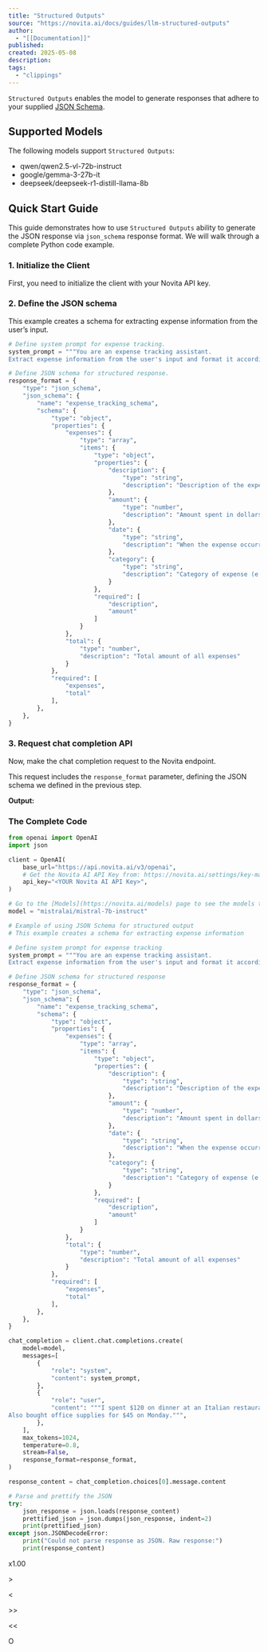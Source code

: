 ```yaml
---
title: "Structured Outputs"
source: "https://novita.ai/docs/guides/llm-structured-outputs"
author:
  - "[[Documentation]]"
published:
created: 2025-05-08
description:
tags:
  - "clippings"
---
```

`Structured Outputs` enables the model to generate responses that adhere to your supplied [JSON Schema](https://json-schema.org/specification).

## Supported Models

The following models support `Structured Outputs`:

- qwen/qwen2.5-vl-72b-instruct
- google/gemma-3-27b-it
- deepseek/deepseek-r1-distill-llama-8b

## Quick Start Guide

This guide demonstrates how to use `Structured Outputs` ability to generate the JSON response via `json_schema` response format. We will walk through a complete Python code example.

### 1\. Initialize the Client

First, you need to initialize the client with your Novita API key.

### 2\. Define the JSON schema

This example creates a schema for extracting expense information from the user’s input.

```python
# Define system prompt for expense tracking.
system_prompt = """You are an expense tracking assistant. 
Extract expense information from the user's input and format it according to the provided schema."""

# Define JSON schema for structured response.
response_format = {
    "type": "json_schema",
    "json_schema": {
        "name": "expense_tracking_schema",
        "schema": {
            "type": "object",
            "properties": {
                "expenses": {
                    "type": "array",
                    "items": {
                        "type": "object",
                        "properties": {
                            "description": {
                                "type": "string",
                                "description": "Description of the expense"
                            },
                            "amount": {
                                "type": "number",
                                "description": "Amount spent in dollars"
                            },
                            "date": {
                                "type": "string",
                                "description": "When the expense occurred"
                            },
                            "category": {
                                "type": "string",
                                "description": "Category of expense (e.g., food, office, travel)"
                            }
                        },
                        "required": [
                            "description",
                            "amount"
                        ]
                    }
                },
                "total": {
                    "type": "number",
                    "description": "Total amount of all expenses"
                }
            },
            "required": [
                "expenses",
                "total"
            ],
        },
    },
}
```

### 3\. Request chat completion API

Now, make the chat completion request to the Novita endpoint.

This request includes the `response_format` parameter, defining the JSON schema we defined in the previous step.

**Output:**

### The Complete Code

```python
from openai import OpenAI
import json

client = OpenAI(
    base_url="https://api.novita.ai/v3/openai",
    # Get the Novita AI API Key from: https://novita.ai/settings/key-management.
    api_key="<YOUR Novita AI API Key>",
)

# Go to the [Models](https://novita.ai/models) page to see the models that support \`Structured Outputs\`.
model = "mistralai/mistral-7b-instruct"

# Example of using JSON Schema for structured output
# This example creates a schema for extracting expense information

# Define system prompt for expense tracking
system_prompt = """You are an expense tracking assistant. 
Extract expense information from the user's input and format it according to the provided schema."""

# Define JSON schema for structured response
response_format = {
    "type": "json_schema",
    "json_schema": {
        "name": "expense_tracking_schema",
        "schema": {
            "type": "object",
            "properties": {
                "expenses": {
                    "type": "array",
                    "items": {
                        "type": "object",
                        "properties": {
                            "description": {
                                "type": "string",
                                "description": "Description of the expense"
                            },
                            "amount": {
                                "type": "number",
                                "description": "Amount spent in dollars"
                            },
                            "date": {
                                "type": "string",
                                "description": "When the expense occurred"
                            },
                            "category": {
                                "type": "string",
                                "description": "Category of expense (e.g., food, office, travel)"
                            }
                        },
                        "required": [
                            "description",
                            "amount"
                        ]
                    }
                },
                "total": {
                    "type": "number",
                    "description": "Total amount of all expenses"
                }
            },
            "required": [
                "expenses",
                "total"
            ],
        },
    },
}

chat_completion = client.chat.completions.create(
    model=model,
    messages=[
        {
            "role": "system",
            "content": system_prompt,
        },
        {
            "role": "user",
            "content": """I spent $120 on dinner at an Italian restaurant last Friday with my colleagues.
Also bought office supplies for $45 on Monday.""",
        },
    ],
    max_tokens=1024,
    temperature=0.8,
    stream=False,
    response_format=response_format,
)

response_content = chat_completion.choices[0].message.content

# Parse and prettify the JSON
try:
    json_response = json.loads(response_content)
    prettified_json = json.dumps(json_response, indent=2)
    print(prettified_json)
except json.JSONDecodeError:
    print("Could not parse response as JSON. Raw response:")
    print(response_content)
```

x1.00

\>

<

\>>

<<

O